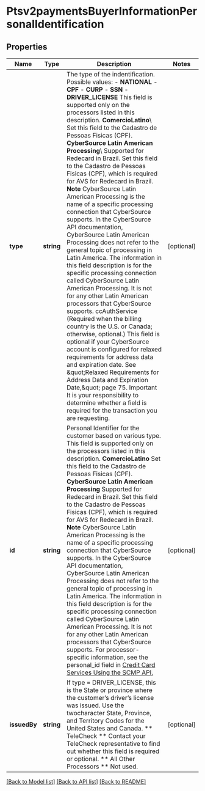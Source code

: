 # Ptsv2paymentsBuyerInformationPersonalIdentification

## Properties
Name | Type | Description | Notes
------------ | ------------- | ------------- | -------------
**type** | **string** | The type of the indentification.  Possible values:  - **NATIONAL**  - **CPF**  - **CURP**  - **SSN**  - **DRIVER_LICENSE**  This field is supported only on the processors listed in this description.  **ComercioLatino**\\ Set this field to the Cadastro de Pessoas Fisicas (CPF).  **CyberSource Latin American Processing**\\ Supported for Redecard in Brazil. Set this field to the Cadastro de Pessoas Fisicas (CPF), which is required for AVS for Redecard in Brazil. **Note** CyberSource Latin American Processing is the name of a specific processing connection that CyberSource supports. In the CyberSource API documentation, CyberSource Latin American Processing does not refer to the general topic of processing in Latin America. The information in this field description is for the specific processing connection called CyberSource Latin American Processing. It is not for any other Latin American processors that CyberSource supports.  ccAuthService (Required when the billing country is the U.S. or Canada; otherwise, optional.) This field is optional if your CyberSource account is configured for relaxed requirements for address data and expiration date. See \&quot;Relaxed Requirements for Address Data and Expiration Date,\&quot; page 75. Important It is your responsibility to determine whether a field is required for the transaction you are requesting. | [optional] 
**id** | **string** | Personal Identifier for the customer based on various type. This field is supported only on the processors listed in this description.  **ComercioLatino** Set this field to the Cadastro de Pessoas Fisicas (CPF).  **CyberSource Latin American Processing** Supported for Redecard in Brazil. Set this field to the Cadastro de Pessoas Fisicas (CPF), which is required for AVS for Redecard in Brazil. **Note** CyberSource Latin American Processing is the name of a specific processing connection that CyberSource supports. In the CyberSource API documentation, CyberSource Latin American Processing does not refer to the general topic of processing in Latin America. The information in this field description is for the specific processing connection called CyberSource Latin American Processing. It is not for any other Latin American processors that CyberSource supports.  For processor-specific information, see the personal_id field in [Credit Card Services Using the SCMP API.](http://apps.cybersource.com/library/documentation/dev_guides/CC_Svcs_SCMP_API/html) | [optional] 
**issuedBy** | **string** | If type &#x3D; DRIVER_LICENSE, this is the State or province where the customer’s driver’s license was issued. Use the twocharacter State, Province, and Territory Codes for the United States and Canada.  ** TeleCheck ** Contact your TeleCheck representative to find out whether this field is required or optional.  ** All Other Processors ** Not used. | [optional] 

[[Back to Model list]](../README.md#documentation-for-models) [[Back to API list]](../README.md#documentation-for-api-endpoints) [[Back to README]](../README.md)



